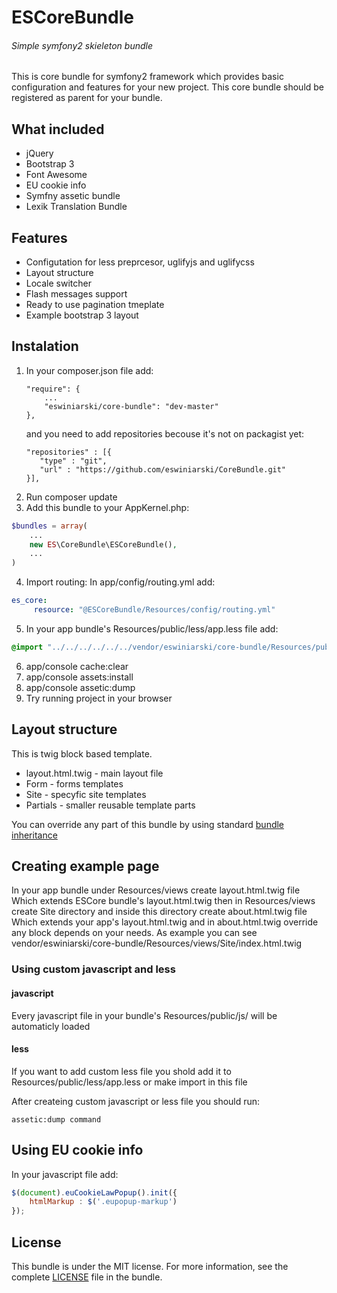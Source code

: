 # ESCoreBundle
###### Simple symfony2 skieleton bundle

This is core bundle for symfony2 framework which provides basic configuration and features for your new project.
This core bundle should be registered as parent for your bundle.

## What included
- jQuery
- Bootstrap 3
- Font Awesome
- EU cookie info
- Symfny assetic bundle
- Lexik Translation Bundle

## Features
- Configutation for less preprcesor, uglifyjs and uglifycss
- Layout structure
- Locale switcher
- Flash messages support
- Ready to use pagination tmeplate
- Example bootstrap 3 layout

## Instalation

1. In your composer.json file add:
    ```
    "require": {
        ...
        "eswiniarski/core-bundle": "dev-master"
    },
    ```
    and you need to add repositories becouse it's not on packagist yet:
    ```
    "repositories" : [{
       "type" : "git",
       "url" : "https://github.com/eswiniarski/CoreBundle.git"
   }],
   ```
2. Run composer update
3. Add this bundle to your AppKernel.php:
``` php
$bundles = array(
    ...
    new ES\CoreBundle\ESCoreBundle(),
    ...
)
```

4. Import routing:
In app/config/routing.yml add:
``` yaml
es_core:
     resource: "@ESCoreBundle/Resources/config/routing.yml"
```

5. In your app bundle's Resources/public/less/app.less file add:
``` scss
@import "../../../../../../vendor/eswiniarski/core-bundle/Resources/public/less/app.less";
```

6. app/console cache:clear
7. app/console assets:install
8. app/console assetic:dump
9. Try running project in your browser

## Layout structure

This is twig block based template.
- layout.html.twig - main layout file
- Form - forms templates
- Site - specyfic site templates
- Partials - smaller reusable template parts

You can override any part of this bundle by using standard [bundle inheritance ](http://symfony.com/doc/current/bundles/inheritance.html)

## Creating example page
In your app bundle under Resources/views create layout.html.twig file Which extends ESCore bundle's layout.html.twig
then in Resources/views create Site directory and inside this directory create about.html.twig file Which extends your app's layout.html.twig
and in about.html.twig override any block depends on your needs. As example you can see vendor/eswiniarski/core-bundle/Resources/views/Site/index.html.twig

### Using custom javascript and less

#### javascript
Every javascript file in your bundle's Resources/public/js/
will be automaticly loaded

#### less
If you want to add custom less file you shold add it to Resources/public/less/app.less or make import in this file

After createing custom javascript or less file you should run:
```
assetic:dump command
```

## Using EU cookie info

In your javascript file add:
``` js
$(document).euCookieLawPopup().init({
    htmlMarkup : $('.eupopup-markup')
});
```

## License
This bundle is under the MIT license. For more information, see the complete [LICENSE](LICENSE) file in the bundle.
